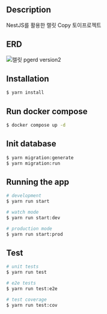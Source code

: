 ## Description

NestJS를 활용한 랠릿 Copy 토이프로젝트

## ERD

![렐릿 pgerd version2](https://github.com/AlbertImKr/rubicon/assets/99056666/6e5b6b41-5782-4b4f-8601-a2f12ce42555)

## Installation

```bash
$ yarn install
```

## Run docker compose

```bash
$ docker compose up -d
```

## Init database

```bash
$ yarn migration:generate
$ yarn migration:run
```

## Running the app

```bash
# development
$ yarn run start

# watch mode
$ yarn run start:dev

# production mode
$ yarn run start:prod
```

## Test

```bash
# unit tests
$ yarn run test

# e2e tests
$ yarn run test:e2e

# test coverage
$ yarn run test:cov
```
